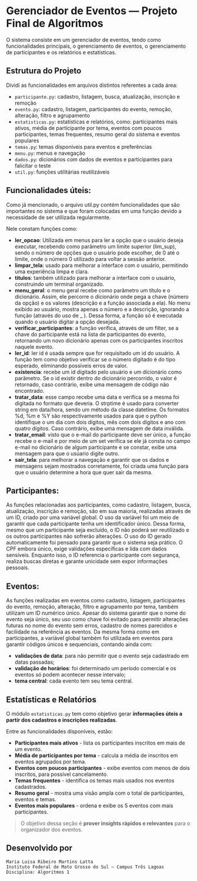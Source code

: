 # Gerenciador de Eventos — Projeto Final de Algoritmos

O sistema consiste em um gerenciador de eventos, tendo como funcionalidades principais, o gerenciamento de eventos, o gerenciamento de participantes e os relatórios e estatísticas.

## Estrutura do Projeto

Dividi as funcionalidades em arquivos distintos referentes a cada área:
- `participante.py`: cadastro, listagem, busca, atualização, inscrição e remoção
- `evento.py`: cadastro, listagem, participantes do evento, remoção, alteração, filtro e agrupamento
- `estatisticas.py`: estatísticas e relatórios, como: participantes mais ativos, média de participante por tema, eventos com poucos participantes, temas frequentes, resumo geral do sistema e eventos populares
- `temas.py`: temas disponíveis para eventos e preferências
- `menu.py`: menus e navegação
- `dados.py`: dicionários com dados de eventos e participantes para falicitar o teste
- `util.py`: funções utilitárias reutilizáveis


## Funcionalidades úteis:
Como já mencionado, o arquivo util.py contém funcionalidades que são importantes no sistema e que foram colocadas em uma função devido a necessidade de ser utilizada regularmente.
    
Nele constam funções como:
- **ler_opcao**: Utilizada em menus para ler a opção que o usuário deseja executar, 
recebendo como parâmetro um limite superior (lim_sup), sendo o número de opções que 
o usuário pode escolher, de 0 até o limite, onde o número 0 utilizado para voltar a 
sessão anterior.
- **limpar_tela**: usado para melhorar a interface com o usuário, permitindo uma 
experiência limpa e clara.
- **titulos**: também utilizado para melhorar a interface com o usuário, construindo
um terminal organizado.
- **menu_geral**: o menu geral recebe como parâmetro um título e o dicionário. 
Assim, ele percorre o dicionário onde pega a chave (número da opção) e os valores 
(descrição e a função associada a ela). No menu exibido ao usuário, mostra apenas 
o número e a descrição, ignorando a função (através do uso de _ ). Dessa forma, a 
função só é executada quando o usuário digitar a opção desejada.
- **verificar_participantes**: a função verifica, através de um filter, se a chave 
do participante está na lista de participantes do evento, retornando um novo 
dicionário apenas com os participantes inscritos naquele evento.
- **ler_id**: ler id é usada sempre que for requisitado um id do usuário. A função 
tem como objetivo verificar se o número digitado é do tipo esperado, eliminando 
possíveis erros de valor.
- **existencia**: recebe um id digitado pelo usuário e um dicionário como parâmetro. 
Se o id existir dentro do dicionário percorrido, o valor é retornado, caso contrário, 
exibe uma mensagem de código não encontrado.
- **tratar_data**: esse campo recebe uma data e verifica se a mesma foi digitada no 
formato que deveria. O strptime é usado para converter string em data/hora, sendo um 
método da classe datetime. Os formatos %d, %m e %Y são respectivamente usados para 
que o python identifique o um dia com dois dígitos, mês com dois dígitos e ano com 
quatro dígitos. Caso contrário, exibe uma mensagem de data inválida.
- **tratar_email**: visto que o e-mail do participante deve ser único, a função recebe 
o e-mail e por meio de um set verifica se ele já consta no campo e-mail no dicionário 
de algum participante e se constar, exibe uma mensagem para que o usúario digite outro.
- **sair_tela**: para melhorar a navegação e garantir que os dados e mensagens sejam 
mostrados corretamente, foi criada uma função para que o usuário determine a hora que 
quer sair da mesma.

## Participantes:
As funções relacionadas aos participantes, como cadastro, listagem, busca, atualização, inscrição e remoção, são em sua maioria, realizadas através de um ID, criado por uma variável global. O uso da variável foi um meio de garantir que cada participante tenha um identificador único. Dessa forma, mesmo que um participante seja excluído, o ID não poderá ser reutilizado e os outros participantes não sofrerão alterações. 
O uso do ID gerado automaticamente foi pensado para garantir que o sistema seja prático. O CPF embora único, exige validações específicas e lida com dados sensíveis. Enquanto isso, o ID referencia o participante com segurança, realiza buscas diretas e garante unicidade sem expor informações pessoais.

## Eventos:
As funções realizadas em eventos como cadastro, listagem, participantes do evento, remoção, alteração, filtro e agrupamento por tema, também utilizam um ID numérico único. Apesar do sistema garantir que o nome do evento seja único, seu uso como chave foi evitado para permitir alterações futuras no nome do evento sem erros, cadastro de nomes parecidos e facilidade na referência as eventos.
Da mesma forma como em participantes, a variável global também foi utilizada em eventos para garantir códigos únicos e sequenciais, contando ainda com: 
- **validações de data**: para não permitir que o evento seja cadastrado em datas passadas;
- **validação de horários**: foi determinado um período comercial e os eventos só podem acontecer nesse intervalo; 
- **tema central**: cada evento tem seu tema central.

## Estatísticas e Relatórios

O módulo `estatisticas.py` tem como objetivo gerar **informações úteis a partir dos cadastros e inscrições realizadas**.

Entre as funcionalidades disponíveis, estão:

- **Participantes mais ativos** - lista os participantes inscritos em mais de um evento.
- **Média de participantes por tema** - calcula a média de inscritos em eventos agrupados por tema.
- **Eventos com poucos participantes** - exibe eventos com menos de dois inscritos, para possível cancelamento.
- **Temas frequentes** - identifica os temas mais usados nos eventos cadastrados.
- **Resumo geral** - mostra uma visão ampla com o total de participantes, eventos e temas.
- **Eventos mais populares** - ordena e exibe os 5 eventos com mais participantes.

> O objetivo dessa seção é **prover insights rápidos e relevantes** para o organizador dos eventos.

## Desenvolvido por

    Maria Luisa Ribeiro Martins Latta  
    Instituto Federal de Mato Grosso do Sul – Campus Três Lagoas  
    Disciplina: Algoritmos 1

